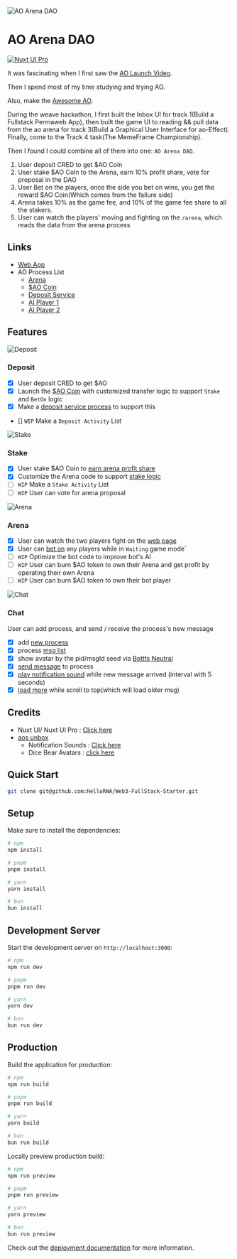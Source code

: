 ![AO Arena DAO](./public/screenshots/home.png)

# AO Arena DAO

[![Nuxt UI Pro](https://img.shields.io/badge/Made%20with-Nuxt%20UI%20Pro-00DC82?logo=nuxt.js&labelColor=020420)](https://ui.nuxt.com/pro?aff=KokMD)


It was fascinating when I first saw the [AO Launch Video](https://twitter.com/aoTheComputer/status/1762545634035290465).

Then I spend most of my time studying and trying AO.

Also, make the [Awesome AO](https://github.com/HelloRWA/awesome-ao).

During the weave hackathon, I first built the Inbox UI for track 1(Build a Fullstack Permaweb App), then built the game UI to reading && pull data from the ao arena for track 3(Build a Graphical User Interface for ao-Effect). Finally, come to the Track 4 task(The MemeFrame Championship).

Then I found I could combine all of them into one: `AO Arena DAO`.

1. User deposit CRED to get $AO Coin
2. User stake $AO Coin to the Arena, earn 10% profit share, vote for proposal in the DAO
3. User Bet on the players, once the side you bet on wins, you get the reward $AO Coin(Which comes from the failure side)
4. Arena takes 10% as the game fee, and 10% of the game fee share to all the stakers.
5. User can watch the players' moving and fighting on the `/arena`, which reads the data from the arena process

## Links

* [Web App](https://ao.rwa-wallet.com/)
* AO Process List
  * [Arena](https://www.ao.link/message/uLPuyonDbrhNMwL9UA04H9H4dLLE9iPdE0ESAjrWAqs)
  * [$AO Coin](https://www.ao.link/message/rxl5oOyCuzrUUVB1edjrcHpcn9s9czhj4rsq4ACQGv4)
  * [Deposit Service](https://www.ao.link/message/kzcVZhdcZOpM90eeKb-JRX3AG7TGH__S7p5I6PsqA3g)
  * [AI Player 1](https://www.ao.link/message/QcJD9Fzq-gg4LIBHsQs61eTpvlGojW_tg61Il0mp8TI)
  * [AI Player 2](https://www.ao.link/message/SkAPEpHCnB3GC8x5yoYMhaOx09G9H--YbzSoOLs4S9U)


## Features

![Deposit](./public/screenshots/deposit.png)

### Deposit

* [x] User deposit CRED to get $AO
* [x] Launch the [$AO Coin](https://github.com/HelloRWA/Web3-FullStack-Starter/blob/main/ao/game/tokenAO.lua#L97-L145) with customized transfer logic to support `Stake` and `BetOn` logic
* [x] Make a [deposit service process](https://github.com/HelloRWA/Web3-FullStack-Starter/blob/main/ao/game/deposit.lua) to support this
* [] `WIP` Make a `Deposit Activity` List

![Stake](./public/screenshots/stake.png)

### Stake

* [x] User stake $AO Coin to [earn arena profit share](https://github.com/HelloRWA/Web3-FullStack-Starter/blob/main/ao/game/arena.lua#L208)
* [x] Customize the Arena code to support [stake logic](https://github.com/HelloRWA/Web3-FullStack-Starter/blob/main/ao/game/arena.lua#L424-L460)
* [ ] `WIP` Make a `Stake Activity` List
* [ ] `WIP` User can vote for arena proposal

![Arena](./public/screenshots/arena.png)

### Arena

* [x] User can watch the two players fight on the [web page](https://github.com/HelloRWA/Web3-FullStack-Starter/blob/main/components/game/warGround.vue)
* [x] User can [bet on](https://github.com/HelloRWA/Web3-FullStack-Starter/blob/main/pages/arena.vue#L33-L51) any players while in `Waiting` game mode`
* [ ] `WIP` Optimize the bot code to improve bot's AI
* [ ] `WIP` User can burn $AO token to own their Arena and get profit by operating their own Arena
* [ ] `WIP` User can burn $AO token to own their bot player

![Chat](./public/screenshots/chat.png)

### Chat

User can add process, and send / receive the process's new message

* [x] add [new process](https://github.com/HelloRWA/Web3-FullStack-Starter/blob/main/components/inbox/NewBtn.vue)
* [x] process [msg list](https://github.com/HelloRWA/Web3-FullStack-Starter/blob/main/components/inbox/InboxMail.vue)
* [x] show avatar by the pid/msgId seed via [Bottts Neutral](https://www.dicebear.com/styles/bottts-neutral/)
* [x] [send message](https://github.com/HelloRWA/Web3-FullStack-Starter/blob/main/components/inbox/InboxMail.vue#L32-L52) to process
* [x] [play notification sound](https://github.com/HelloRWA/Web3-FullStack-Starter/blob/main/components/inbox/InboxListMessage.vue#L32-L38) while new message arrived (interval with 5 seconds)
* [x] [load more](https://github.com/HelloRWA/Web3-FullStack-Starter/blob/main/components/inbox/InboxMail.vue#L56-L62) while scroll to top(which will load older msg)

## Credits

* Nuxt UI/ Nuxt UI Pro : [Click here](https://ui.nuxt.com/pro?aff=KokMD)
* [aos unbox](https://github.com/mayurmarvel/aos-unbox)
  * Notification Sounds : [Click here](https://notificationsounds.com/)
  * Dice Bear Avatars : [click here](https://www.dicebear.com/styles/bottts-neutral/)



## Quick Start

```bash [Terminal]
git clone git@github.com:HelloRWA/Web3-FullStack-Starter.git
```

## Setup

Make sure to install the dependencies:

```bash
# npm
npm install

# pnpm
pnpm install

# yarn
yarn install

# bun
bun install
```

## Development Server

Start the development server on `http://localhost:3000`:

```bash
# npm
npm run dev

# pnpm
pnpm run dev

# yarn
yarn dev

# bun
bun run dev
```

## Production

Build the application for production:

```bash
# npm
npm run build

# pnpm
pnpm run build

# yarn
yarn build

# bun
bun run build
```

Locally preview production build:

```bash
# npm
npm run preview

# pnpm
pnpm run preview

# yarn
yarn preview

# bun
bun run preview
```

Check out the [deployment documentation](https://nuxt.com/docs/getting-started/deployment) for more information.

